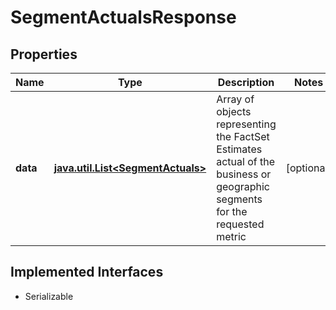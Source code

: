 

# SegmentActualsResponse


## Properties

Name | Type | Description | Notes
------------ | ------------- | ------------- | -------------
**data** | [**java.util.List&lt;SegmentActuals&gt;**](SegmentActuals.md) | Array of objects representing the FactSet Estimates actual of the business or geographic segments for the requested metric  |  [optional]


## Implemented Interfaces

* Serializable


